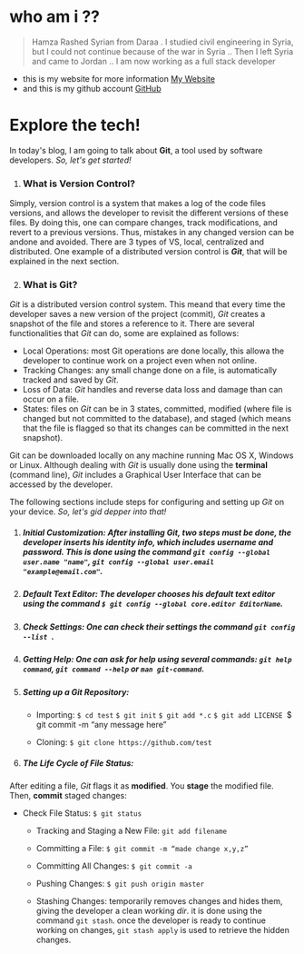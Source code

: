 # who am i ?? 
 > Hamza Rashed Syrian from Daraa . I studied civil engineering in Syria, but I could not continue because of the war in Syria .. Then I left Syria and came to Jordan ..
I am now working as a full stack developer
* this is my website for more information [My Website](https://hamzarashed.herokuapp.com/)
* and this is my github account [GitHub](https://github.com/Hamza-Rashed/)

# Explore the tech!

In today's blog, I am going to talk about **Git**, a tool used by software developers. _So, let's get started!_

1. ### What is Version Control?
Simply, version control is a system that makes a log of the code files versions, and allows the developer to revisit the different versions of these files. By doing this, one can compare changes, track modifications, and revert to a previous versions. Thus, mistakes in any changed version can be andone and avoided.
There are 3 types of VS, local, centralized and distributed. One example of a distributed version control is ***Git***, that will be explained in the next section.

2. ### What is Git?
_Git_ is a distributed version control system. This meand that every time the developer saves a new version of the project (commit), _Git_ creates a snapshot of the file and stores a reference to it. There are several functionalities that _Git_ can do, some are explained as follows:
  * Local Operations: most Git operations are done locally, this allowa the developer to continue work on a project even when not online.
  * Tracking Changes: any small change done on a file, is automatically tracked and saved by _Git_.
  * Loss of Data: _Git_ handles and reverse data loss and damage than can occur on a file. 
  * States: files on _Git_ can be in 3 states, committed, modified (where file is changed but not committed to the database), and staged (which means that the file is flagged so that its changes can be committed in the next snapshot).
  
  Git can be downloaded locally on any machine running Mac OS X, Windows or Linux. Although dealing with _Git_ is usually done using the **terminal** (command line), _Git_ includes a Graphical User Interface that can be accessed by the developer.
  
  The following sections include steps for configuring and setting up _Git_ on your device. _So, let's gid depper into that!_
  
   1. ##### Initial Customization: After installing _Git_, two steps must be done, the developer inserts his **identity info**, which includes username and password. This is done using the command `git config --global user.name "name"`, `git config --global user.email "example@email.com"`.
   
   2. ##### Default Text Editor: The developer chooses his default text editor using the command `$ git config --global core.editor EditorName`.
   
   3. ##### Check Settings: One can check their settings the command `git config --list `.
   
   4. ##### Getting Help: One can ask for help using several commands: `git help command`, `git command --help` or `man git-command`.
   
   5. ##### Setting up a Git Repository:
      * Importing: 
         `$ cd test`
         `$ git init`
         `$ git add *.c`
         `$ git add LICENSE
         `$ git commit -m “any message here”
         
      * Cloning:
         `$ git clone https://github.com/test`
         
   6. ##### The Life Cycle of File Status:
   After editing a file, _Git_ flags it as **modified**. You **stage** the modified file. Then, **commit** staged changes:
   
   * Check File Status:
         `$ git status`
        
      * Tracking and Staging a New File:
         `git add filename`
         
      * Committing a File:
         `$ git commit -m “made change x,y,z”`
         
      * Committing All Changes:
         `$ git commit -a`
         
      * Pushing Changes:
         `$ git push origin master`
         
      * Stashing Changes: temporarily removes changes and hides them, giving the developer a clean working _dir_. it is done using the command `git stash`. once the developer is ready to continue working on changes, `git stash apply` is used to retrieve the hidden changes.
      
   
